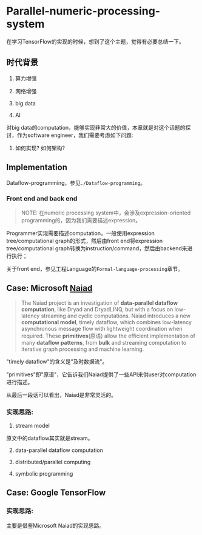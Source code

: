 # Parallel-numeric-processing-system

在学习TensorFlow的实现的时候，想到了这个主题，觉得有必要总结一下。

## 时代背景

1) 算力增强

2) 网络增强

3) big data

4) AI

对big data的computation，能够实现非常大的价值，本章就是对这个话题的探讨，作为software engineer，我们需要考虑如下问题:

1) 如何实现? 如何架构?

## Implementation

Dataflow-programming，参见`./Dataflow-programming`。

### Front end and back end

> NOTE: 在numeric processing system中，会涉及expression-oriented programming的，因为我们需要描述expression。

Programmer实现需要描述computation，一般使用expression tree/computational graph的形式，然后由front end将expression tree/computational graph转换为instruction/command，然后由backend来进行执行；

关于front end，参见工程Language的`Formal-language-processing`章节。

## Case: Microsoft [Naiad](https://www.microsoft.com/en-us/research/project/naiad/)

> The Naiad project is an investigation of **data-parallel dataflow computation**, like Dryad and DryadLINQ, but with a focus on low-latency streaming and cyclic computations. Naiad introduces a new **computational model**, timely dataflow, which combines low-latency asynchronous message flow with lightweight coordination when required. These **primitives**(原语) allow the efficient implementation of many **dataflow patterns**, from **bulk** and streaming computation to iterative graph processing and machine learning.

"timely dataflow"的含义是"及时数据流"。

"primitives"即"原语"，它告诉我们Naiad提供了一些API来供user对computation进行描述。

从最后一段话可以看出，Naiad是非常灵活的。

### 实现思路: 

1) stream model

原文中的dataflow其实就是stream。

2) data-parallel dataflow computation 

3) distributed/parallel computing

4) symbolic programming

## Case: Google TensorFlow

### 实现思路: 

主要是借鉴Microsoft Naiad的实现思路。
